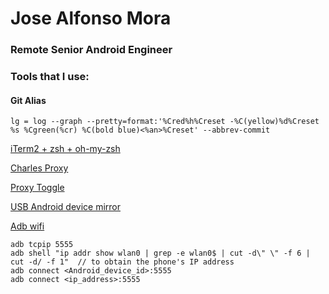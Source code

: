 # Jose Alfonso Mora

### Remote Senior Android Engineer

### Tools that I use:

#### Git Alias

```
lg = log --graph --pretty=format:'%Cred%h%Creset -%C(yellow)%d%Creset %s %Cgreen(%cr) %C(bold blue)<%an>%Creset' --abbrev-commit

```

[iTerm2 + zsh + oh-my-zsh](https://medium.com/ayuth/iterm2-zsh-oh-my-zsh-the-most-power-full-of-terminal-on-macos-bdb2823fb04c)

[Charles Proxy](https://www.charlesproxy.com/)

[Proxy Toggle](https://github.com/theappbusiness/android-proxy-toggle)

[USB Android device mirror](https://github.com/Genymobile/scrcpy)

[Adb wifi](https://developer.android.com/studio/command-line/adb#wireless)

```
adb tcpip 5555
adb shell "ip addr show wlan0 | grep -e wlan0$ | cut -d\" \" -f 6 | cut -d/ -f 1"  // to obtain the phone's IP address
adb connect <Android_device_id>:5555
adb connect <ip_address>:5555
```
